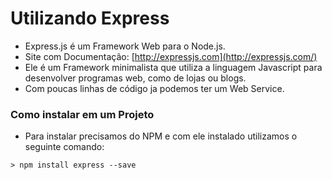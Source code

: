 # Utilizando Express

* Express.js é um Framework Web para o Node.js.
* Site com Documentação: [http://expressjs.com](http://expressjs.com/)
* Ele é um Framework minimalista que utiliza a linguagem Javascript para desenvolver programas web, como de lojas ou blogs.
* Com poucas linhas de código ja podemos ter um Web Service.

### Como instalar em um Projeto

* Para instalar precisamos do NPM e com ele instalado utilizamos o seguinte comando:

```shell
> npm install express --save
```

